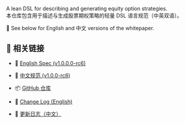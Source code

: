 A lean DSL for describing and generating equity option strategies.  
本仓库包含用于描述与生成股票期权策略的轻量 DSL 语言规范（中英双语）。

📘 See below for English and 中文 versions of the whitepaper.

## 🔗 相关链接


- 📘 [English Spec (v1.0.0.0-rc6)](opl-lang-spec-en-v1.0.0-rc6.md)
- 📙 [中文规范 (v1.0.0-rc6)](opl-lang-spec-zh-v1.0.0-rc6.md)
- 📦 [GitHub 仓库](https://github.com/whispersofzephyr/opl-lang)


- 📝 [Change Log (English)](../CHANGELOG.en.md)
- 📝 [更新日志（中文）](../CHANGELOG.zh.md)

